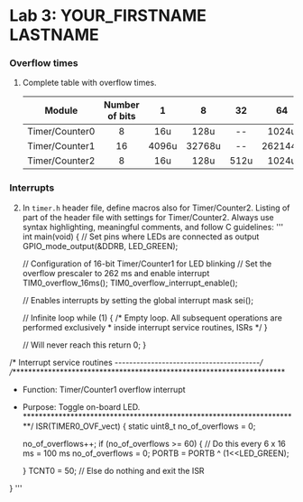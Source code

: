 # Lab 3: YOUR_FIRSTNAME LASTNAME

### Overflow times

1. Complete table with overflow times.


   | **Module** | **Number of bits** | **1** | **8** | **32** | **64** | **128** | **256** | **1024** |
   | :-: | :-: | :-: | :-: | :-: | :-: | :-: | :-: | :-: |
   | Timer/Counter0 | 8  | 16u | 128u | -- | 1024u | -- | 4096u | 16384u |
   | Timer/Counter1 | 16 |  4096u   |   32768u   | -- | 262144u | -- | 1,048576 | 4,194304 |
   | Timer/Counter2 | 8  |   16u  |   128u   |  512u  | 1024u |  2048u  | 4096u | 16384u |

### Interrupts

2. In `timer.h` header file, define macros also for Timer/Counter2. Listing of part of the header file with settings for Timer/Counter2. Always use syntax highlighting, meaningful comments, and follow C guidelines:
'''
int main(void)
{
    // Set pins where LEDs are connected as output
    GPIO_mode_output(&DDRB, LED_GREEN);

    // Configuration of 16-bit Timer/Counter1 for LED blinking
    // Set the overflow prescaler to 262 ms and enable interrupt
    TIM0_overflow_16ms();
    TIM0_overflow_interrupt_enable();

    // Enables interrupts by setting the global interrupt mask
    sei();

    // Infinite loop
    while (1)
    {
        /* Empty loop. All subsequent operations are performed exclusively 
         * inside interrupt service routines, ISRs */
    }

    // Will never reach this
    return 0;
}


/* Interrupt service routines ----------------------------------------*/
/**********************************************************************
 * Function: Timer/Counter1 overflow interrupt
 * Purpose:  Toggle on-board LED.
 **********************************************************************/
ISR(TIMER0_OVF_vect)
{   static uint8_t no_of_overflows = 0;

    no_of_overflows++;
    if (no_of_overflows >= 60)
    {
        // Do this every 6 x 16 ms = 100 ms
        no_of_overflows = 0;
        PORTB = PORTB ^ (1<<LED_GREEN);
        
    }
    TCNT0 = 50;
    // Else do nothing and exit the ISR
    
}
'''
